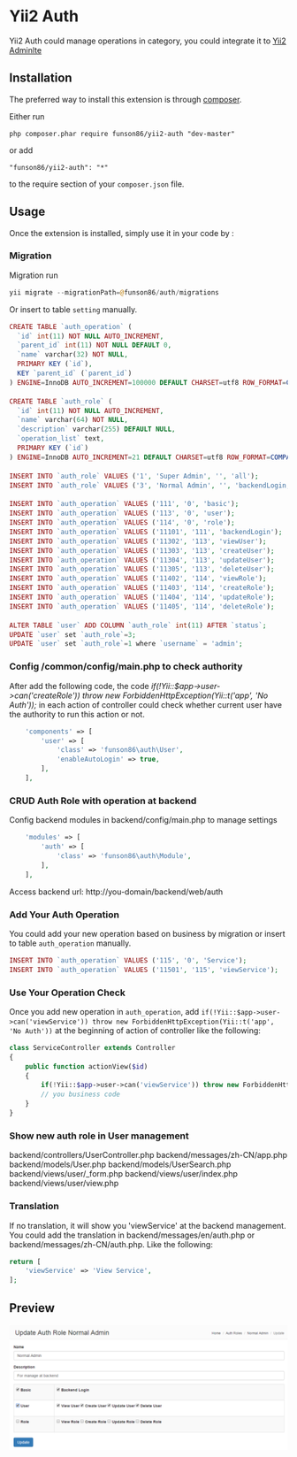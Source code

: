 Yii2 Auth
=========
Yii2 Auth could manage operations in category, you could integrate it to [Yii2 Adminlte](https://github.com/funson86/yii2-adminlte)

Installation
------------

The preferred way to install this extension is through [composer](http://getcomposer.org/download/).

Either run

```
php composer.phar require funson86/yii2-auth "dev-master"
```

or add

```
"funson86/yii2-auth": "*"
```

to the require section of your `composer.json` file.


Usage
-----

Once the extension is installed, simply use it in your code by  :

### Migration

Migration run

```php
yii migrate --migrationPath=@funson86/auth/migrations
```

Or insert to table `setting` manually.
```php
CREATE TABLE `auth_operation` (
  `id` int(11) NOT NULL AUTO_INCREMENT,
  `parent_id` int(11) NOT NULL DEFAULT 0,
  `name` varchar(32) NOT NULL,
  PRIMARY KEY (`id`),
  KEY `parent_id` (`parent_id`)
) ENGINE=InnoDB AUTO_INCREMENT=100000 DEFAULT CHARSET=utf8 ROW_FORMAT=COMPACT COMMENT='Auth Operation';

CREATE TABLE `auth_role` (
  `id` int(11) NOT NULL AUTO_INCREMENT,
  `name` varchar(64) NOT NULL,
  `description` varchar(255) DEFAULT NULL,
  `operation_list` text,
  PRIMARY KEY (`id`)
) ENGINE=InnoDB AUTO_INCREMENT=21 DEFAULT CHARSET=utf8 ROW_FORMAT=COMPACT COMMENT='Auth Role';

INSERT INTO `auth_role` VALUES ('1', 'Super Admin', '', 'all');
INSERT INTO `auth_role` VALUES ('3', 'Normal Admin', '', 'backendLogin;viewUser;viewRole');

INSERT INTO `auth_operation` VALUES ('111', '0', 'basic');
INSERT INTO `auth_operation` VALUES ('113', '0', 'user');
INSERT INTO `auth_operation` VALUES ('114', '0', 'role');
INSERT INTO `auth_operation` VALUES ('11101', '111', 'backendLogin');
INSERT INTO `auth_operation` VALUES ('11302', '113', 'viewUser');
INSERT INTO `auth_operation` VALUES ('11303', '113', 'createUser');
INSERT INTO `auth_operation` VALUES ('11304', '113', 'updateUser');
INSERT INTO `auth_operation` VALUES ('11305', '113', 'deleteUser');
INSERT INTO `auth_operation` VALUES ('11402', '114', 'viewRole');
INSERT INTO `auth_operation` VALUES ('11403', '114', 'createRole');
INSERT INTO `auth_operation` VALUES ('11404', '114', 'updateRole');
INSERT INTO `auth_operation` VALUES ('11405', '114', 'deleteRole');

ALTER TABLE `user` ADD COLUMN `auth_role` int(11) AFTER `status`;
UPDATE `user` set `auth_role`=3;
UPDATE `user` set `auth_role`=1 where `username` = 'admin';
```

### Config /common/config/main.php to check authority
After add the following code, the code
*if(!Yii::$app->user->can('createRole')) throw new ForbiddenHttpException(Yii::t('app', 'No Auth'));*
in each action of controller could check whether current user have the authority to run this action or not.
```php
    'components' => [
        'user' => [
            'class' => 'funson86\auth\User',
            'enableAutoLogin' => true,
        ],
    ],
```

### CRUD Auth Role with operation at backend
Config backend modules in backend/config/main.php to manage settings

```php
    'modules' => [
        'auth' => [
            'class' => 'funson86\auth\Module',
        ],
    ],
```
Access backend url: http://you-domain/backend/web/auth

### Add Your Auth Operation
You could add your new operation based on business by migration or insert to table `auth_operation` manually.
```php
INSERT INTO `auth_operation` VALUES ('115', '0', 'Service');
INSERT INTO `auth_operation` VALUES ('11501', '115', 'viewService');
```

### Use Your Operation Check
Once you add new operation in `auth_operation`, add
`if(!Yii::$app->user->can('viewService')) throw new ForbiddenHttpException(Yii::t('app', 'No Auth'))`
at the beginning of action of controller like the following:
```php
class ServiceController extends Controller
{
    public function actionView($id)
    {
        if(!Yii::$app->user->can('viewService')) throw new ForbiddenHttpException(Yii::t('app', 'No Auth'));
        // you business code
    }
}
```

### Show new auth role in User management
backend/controllers/UserController.php
backend/messages/zh-CN/app.php
backend/models/User.php
backend/models/UserSearch.php
backend/views/user/_form.php
backend/views/user/index.php
backend/views/user/view.php

### Translation
If no translation, it will show you 'viewService' at the backend management. You could add the translation
in backend/messages/en/auth.php or backend/messages/zh-CN/auth.php. Like the following:
```php
return [
    'viewService' => 'View Service',
];
```

Preview
-------
![Yii2-Auth](yii2-auth-preview.png)
